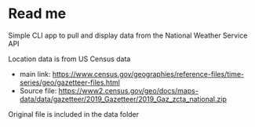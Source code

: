 # Read me
Simple CLI app to pull and display data from the National Weather Service API

Location data is from US Census data
* main link: https://www.census.gov/geographies/reference-files/time-series/geo/gazetteer-files.html
* Source file: https://www2.census.gov/geo/docs/maps-data/data/gazetteer/2019_Gazetteer/2019_Gaz_zcta_national.zip

Original file is included in the data folder
